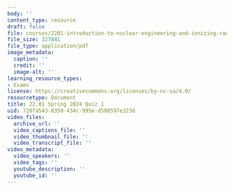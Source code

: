 ```yaml
---
body: ''
content_type: resource
draft: false
file: courses/2201-introduction-to-nuclear-engineering-and-ionizing-radiation/mit22_01_s24_quiz1.pdf
file_size: 327841
file_type: application/pdf
image_metadata:
  caption: ''
  credit: ''
  image-alt: ''
learning_resource_types:
- Exams
license: https://creativecommons.org/licenses/by-nc-sa/4.0/
resourcetype: Document
title: 22.01 Spring 2024 Quiz 1
uid: 728fa543-8350-434c-995e-d588597e323d
video_files:
  archive_url: ''
  video_captions_file: ''
  video_thumbnail_file: ''
  video_transcript_file: ''
video_metadata:
  video_speakers: ''
  video_tags: ''
  youtube_description: ''
  youtube_id: ''
---
```

